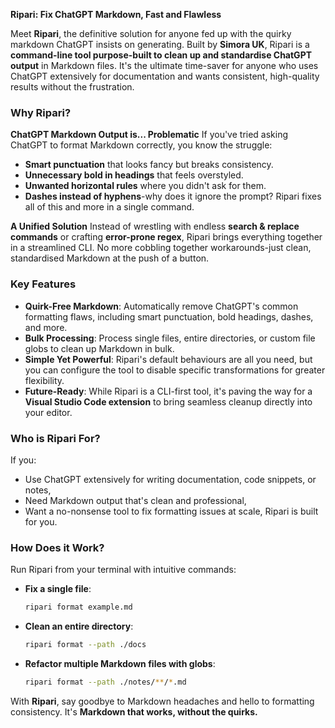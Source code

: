 **Ripari: Fix ChatGPT Markdown, Fast and Flawless**

Meet **Ripari**, the definitive solution for anyone fed up with the quirky markdown ChatGPT insists on generating. Built by **Simora UK**, Ripari is a **command-line tool purpose-built to clean up and standardise ChatGPT output** in Markdown files. It's the ultimate time-saver for anyone who uses ChatGPT extensively for documentation and wants consistent, high-quality results without the frustration.

### Why Ripari?

**ChatGPT Markdown Output is... Problematic**
If you've tried asking ChatGPT to format Markdown correctly, you know the struggle:
- **Smart punctuation** that looks fancy but breaks consistency.
- **Unnecessary bold in headings** that feels overstyled.
- **Unwanted horizontal rules** where you didn't ask for them.
- **Dashes instead of hyphens**-why does it ignore the prompt?
Ripari fixes all of this and more in a single command.

**A Unified Solution**
Instead of wrestling with endless **search & replace commands** or crafting **error-prone regex**, Ripari brings everything together in a streamlined CLI. No more cobbling together workarounds-just clean, standardised Markdown at the push of a button.

### Key Features

- **Quirk-Free Markdown**: Automatically remove ChatGPT's common formatting flaws, including smart punctuation, bold headings, dashes, and more.
- **Bulk Processing**: Process single files, entire directories, or custom file globs to clean up Markdown in bulk.
- **Simple Yet Powerful**: Ripari's default behaviours are all you need, but you can configure the tool to disable specific transformations for greater flexibility.
- **Future-Ready**: While Ripari is a CLI-first tool, it's paving the way for a **Visual Studio Code extension** to bring seamless cleanup directly into your editor.

### Who is Ripari For?

If you:
- Use ChatGPT extensively for writing documentation, code snippets, or notes,
- Need Markdown output that's clean and professional,
- Want a no-nonsense tool to fix formatting issues at scale,
Ripari is built for you.

### How Does it Work?

Run Ripari from your terminal with intuitive commands:
- **Fix a single file**:
  ```bash
  ripari format example.md
  ```
- **Clean an entire directory**:
  ```bash
  ripari format --path ./docs
  ```
- **Refactor multiple Markdown files with globs**:
  ```bash
  ripari format --path ./notes/**/*.md
  ```

With **Ripari**, say goodbye to Markdown headaches and hello to formatting consistency. It's **Markdown that works, without the quirks.**
